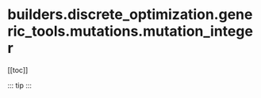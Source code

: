 # builders.discrete_optimization.generic_tools.mutations.mutation_integer

[[toc]]

::: tip
<skdecide-summary></skdecide-summary>
:::


